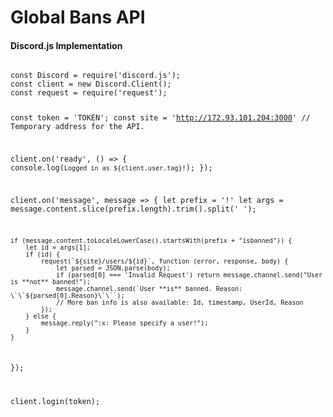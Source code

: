 # Global Bans API

<h4>Discord.js Implementation</h4>
<code>
const Discord = require('discord.js');
const client = new Discord.Client();
const request = require('request');

const token = 'TOKEN';
const site = 'http://172.93.101.204:3000' // Temporary address for the API.

client.on('ready', () => {
    console.log(`Logged in as ${client.user.tag}!`);
});

client.on('message', message => {
    let prefix = '!'
    let args = message.content.slice(prefix.length).trim().split(' ');

    if (message.content.toLocaleLowerCase().startsWith(prefix + "isbanned")) {
        let id = args[1];
        if (id) {
            request(`${site}/users/${id}`, function (error, response, body) {
                let parsed = JSON.parse(body);
                if (parsed[0] === 'Invalid Request') return message.channel.send("User is **not** banned!");
                message.channel.send(`User **is** banned. Reason: \`\`${parsed[0].Reason}\`\``);
                // More ban info is also available: Id, timestamp, UserId, Reason
            });
        } else {
            message.reply(":x: Please specify a user!");
        }
    }
});

client.login(token);
</code>
